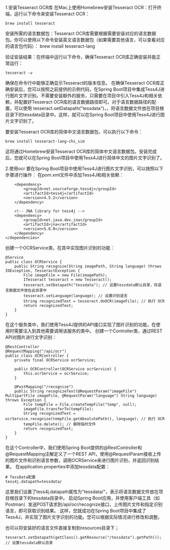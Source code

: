
1.安装Tesseract OCR库
在Mac上使用Homebrew安装Tesseract OCR：打开终端，运行以下命令来安装Tesseract OCR：
`````
brew install tesseract
`````

安装所需的语言数据包：Tesseract OCR库需要根据需要安装对应的语言数据包。你可以使用以下命令安装英文语言数据包（如果需要其他语言，可以查看对应的语言包代码）：
brew install tesseract-lang

验证安装结果：在终端中运行以下命令，确保Tesseract OCR库正确安装并能正常运行：
`````
tesseract -v
`````

确保在命令行中能够正确显示Tesseract的版本信息。
在确保Tesseract OCR库正确安装后，您可以按照之前提供的示例代码，在Spring Boot项目中集成Tess4J进行图片文字识别。不需要安装额外的服务，只需要在项目中引入Tess4J和相关依赖，并配置好Tesseract OCR库的语言数据路径即可。对于语言数据路径的配置，可以使用 tesseract.setDatapath("tessdata")，，将语言数据文件放在项目根目录下的tessdata目录中。这样，就可以在Spring Boot项目中使用Tess4J进行图片文字识别了。

要安装Tesseract OCR库的简体中文语言数据包，可以执行以下命令：
`````
brew install tesseract-lang-chi_sim
`````

这将通过Homebrew安装Tesseract OCR库的简体中文语言数据包。安装完成后，您就可以在Spring Boot项目中使用Tess4J进行简体中文的图片文字识别了。

2.使用ocr
要在Spring Boot项目中使用Tess4J进行图片文字识别，可以按照以下步骤进行操作：
在pom.xml文件中添加Tess4J和相关依赖：
`````<dependencies>
    <dependency>
        <groupId>net.sourceforge.tess4j</groupId>
        <artifactId>tess4j</artifactId>
        <version>4.5.2</version>
    </dependency>
    
    <!-- JNA library for tess4j -->
    <dependency>
        <groupId>net.java.dev.jna</groupId>
        <artifactId>jna</artifactId>
        <version>5.8.0</version>
    </dependency>
</dependencies>
`````

创建一个OCRService类，在其中实现图片识别的功能：
`````
@Service
public class OCRService {
    public String recognize(String imagePath, String language) throws IOException, TesseractException {
        File imageFile = new File(imagePath);
        ITesseract tesseract = new Tesseract();
        tesseract.setDatapath("tessdata"); // 设置tessdata默认目录，将语言数据文件放在此目录中
        tesseract.setLanguage(language); // 设置识别语言
        String recognizedText = tesseract.doOCR(imageFile); // 执行 OCR
        return recognizedText;
    }
}
`````

在这个服务类中，我们使用Tess4J提供的API接口实现了图片识别的功能，在使用时需要注入到其他需要调用该服务的类中。
创建一个Controller类，通过REST API对图片进行文字识别：
`````
@RestController
@RequestMapping("/api/ocr")
public class OCRController {
    private final OCRService ocrService;
    
    public OCRController(OCRService ocrService) {
        this.ocrService = ocrService;
    }
    
    @PostMapping("/recognize")
    public String recognizeText(@RequestParam("imageFile") MultipartFile imageFile, @RequestParam("language") String language) throws Exception {
        File tempFile = File.createTempFile("temp", null);
        imageFile.transferTo(tempFile);
        String recognizedText = ocrService.recognize(tempFile.getAbsolutePath(), language); // 执行 OCR
        tempFile.delete(); // 删除临时文件
        return recognizedText;
    }
}
`````

在这个Controller中，我们使用Spring Boot提供的@RestController和@RequestMapping注解定义了一个REST API，使用@RequestParam接收上传的图片文件和识别语言参数，调用OCRService来进行图片识别，并返回识别结果。
在application.properties中添加tessdata配置：
`````
# TessData配置
tess4j.datapath=tessdata/
`````

这里我们设置了tess4j.datapath属性为"tessdata/"，表示将语言数据文件放在项目根目录下的tessdata目录中。
启动Spring Boot应用，并使用客户端工具（如Postman）发送POST请求到/api/ocr/recognize接口，上传图片文件和指定识别语言，即可获取识别结果。
这样，您就成功在Spring Boot项目中集成了Tess4J，并实现了图片文字识别的功能。您可以根据实际情况进行修改和调整。


也可以将安装好的语言文件直接复制到resources目录下；
`````
tesseract.setDatapath(getClass().getResource("/tessdata").getPath()); // 设置tessdata默认目录
`````

